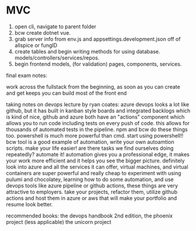 # MVC
1. open cli, navigate to parent folder
2. bcw create dotnet vue.
3. grab server info from env.js and appsettings.development.json off of allspice or fungID
4. create tables and begin writing methods for using database. models/controllers/services/repos.
5. begin frontend models, (for validation) pages, components, services.

final exam notes:

work across the fullstack from the beginning, as soon as you can create and get keeps you can build most of the front end

taking notes on devops lecture by ryan coates: azure devops looks a lot like github, but it has built in kanban style boards and integrated backlogs which is kind of nice, github and azure both have an "actions" component which allows you to run code including tests on every push of code. this allows for thousands of automated tests in the pipeline. npm and bcw do these things too. powershell is much more powerful than cmd. start using powershell!! bcw tool is a good example of automation, write your own autoamtion scripts. make your life easier! are there tasks we find ourselves doing repeatedly? automate it! automation gives you a professional edge, it makes your work more efficient and it helps you see the bigger picture. definitely look into azure and all the services it can offer, virtual machines, and virtual containers are super powerful and really cheap to experiment with
using pulumi and chocolatey, learning how to do some automation, and use devops tools like azure pipeline or github actions, these things are very attractive to employers. take your projects, refactor them, utilize github actions and host them in azure or aws that will make your portfolio and resume look better.

recommended books:
the devops handbook 2nd edition, 
the phoenix project  (less applicable)
the unicorn project